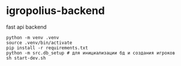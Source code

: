 # igropolius-backend
fast api backend


```
python -m venv .venv
source .venv/bin/activate
pip install -r requirements.txt
python -m src.db_setup # для инициализации бд и создания игроков
sh start-dev.sh
```
